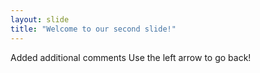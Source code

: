 ```yaml
---
layout: slide
title: "Welcome to our second slide!"
---
```

Added additional comments
Use the left arrow to go back!
